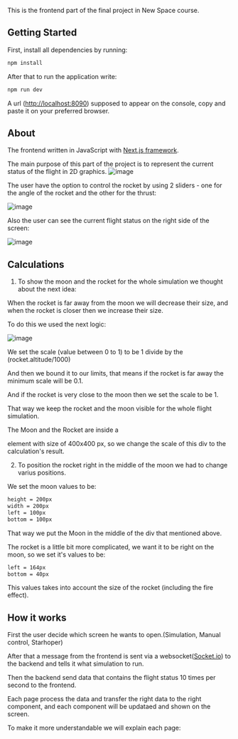 This is the frontend part of the final project in New Space course.

## Getting Started
First, install all dependencies by running:
```bash
npm install
```
After that to run the application write:
```bash
npm run dev
```
A url ([http://localhost:8090](http://localhost:8090)) supposed to appear on the console, copy and paste it on your preferred browser.

## About
The frontend written in JavaScript with [Next.js framework](https://nextjs.org/).

The main purpose of this part of the project is to represent the current status of the flight in 2D graphics.
![image](https://github.com/yurig93b/final-space/assets/74859686/9e392d1d-c38a-446b-9c9c-50fbe5c5c2cc)

The user have the option to control the rocket by using 2 sliders - one for the angle of the rocket and the other for the thrust:

![image](https://github.com/yurig93b/final-space/assets/74859686/3ff3982a-6dbd-4713-8c84-ab4b65c90d50)

Also the user can see the current flight status on the right side of the screen:

![image](https://github.com/yurig93b/final-space/assets/74859686/bd668952-e5db-49ef-9508-5803d69694e9)

## Calculations
1) To show the moon and the rocket for the whole simulation we thought about the next idea:

When the rocket is far away from the moon we will decrease their size, and when the rocket is closer then we increase their size.

To do this we used the next logic: 

![image](https://github.com/yurig93b/final-space/assets/74859686/416db88b-1b63-4d12-89b5-963056fda489)

We set the scale (value between 0 to 1) to be 1 divide by the (rocket.altitude/1000)

And then we bound it to our limits, that means if the rocket is far away the minimum scale will be 0.1.

And if the rocket is very close to the moon then we set the scale to be 1.

That way we keep the rocket and the moon visible for the whole flight simulation.

The Moon and the Rocket are inside a <div> element with size of 400x400 px, so we change the scale of this div to the calculation's result.
  
2) To position the rocket right in the middle of the moon we had to change varius positions.
  
We set the moon values to be:
```bash
height = 200px
width = 200px
left = 100px
bottom = 100px
```
That way we put the Moon in the middle of the div that mentioned above.
  
The rocket is a little bit more complicated, we want it to be right on the moon, so we set it's values to be:
```bash
left = 164px
bottom = 40px
```
This values takes into account the size of the rocket (including the fire effect).

 

## How it works
First the user decide which screen he wants to open.(Simulation, Manual control, Starhoper)

After that a message from the frontend is sent via a websocket([Socket.io](https://socket.io/)) to the backend and tells it what simulation to run.

Then the backend send data that contains the flight status 10 times per second to the frontend.

Each page process the data and transfer the right data to the right component, and each component will be updataed and shown on the screen.

To make it more understandable we will explain each page:


